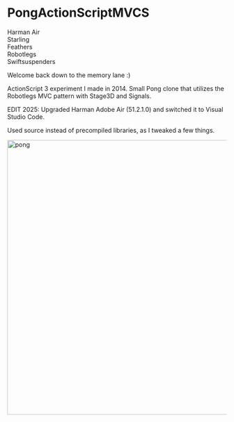 # PongActionScriptMVCS

Harman Air<br/>
Starling<br/>
Feathers<br/>
Robotlegs<br/>
Swiftsuspenders<br/>

Welcome back down to the memory lane :)

ActionScript 3 experiment I made in 2014. Small Pong clone that utilizes the Robotlegs MVC pattern with Stage3D and Signals.

EDIT 2025: Upgraded Harman Adobe Air (51.2.1.0) and switched it to Visual Studio Code.<br/>

Used source instead of precompiled libraries, as I tweaked a few things.

<img width="803" height="632" alt="pong" src="https://github.com/user-attachments/assets/14c24aab-3050-4456-a402-7a87e2b46112" />
